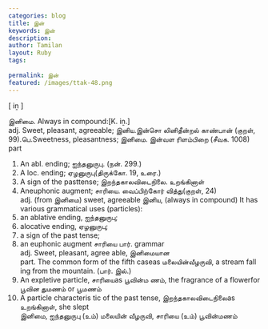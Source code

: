 ```yaml
---
categories: blog
title: இன்
keywords: இன்
description: 
author: Tamilan
layout: Ruby
tags: 
 
permalink: இன்
featured: /images/ttak-48.png
---
```

  
[ iṉ ]  
  
இனிமை. Always in compound:[K. iṉ.]  
adj. Sweet, pleasant, agreeable; இனிய.இன்சொ லினிதீன்றல் காண்பான் (குறள், 99).பெ.Sweetness, pleasantness; இனிமை. இன்வள ரிளம்பிறை (சீவக. 1008)  
part  
1. An abl. ending; ஐந்தனுருபு. (நன். 299.)  
2. A loc. ending; ஏழனுருபு(திருக்கோ. 19, உரை.)  
3. A sign of the pasttense; இறந்தகாலவிடைநிலை. உறங்கினாள்  
4. Aneuphonic augment; சாரியை. வைப்பிற்கோர் வித்து(குறள், 24)  
adj. (from இனிமை) sweet, agreeable இனிய, (always in compound) It has various grammatical uses (particles):  
1. an ablative ending, ஐந்தனுருபு;  
2. alocative ending, ஏழனுருபு;  
3. a sign of the past tense;  
4. an euphonic augment சாரியை பார். grammar  
adj. Sweet, pleasant, agree able, இனிமையான  
part. The common form of the fifth caseas மலையின்வீழருவி, a stream fall ing from the mountain. (பார். இல்.)  
2. An expletive particle, சாரியைas பூவின்ம ணம், the fragrance of a flowerfor பூவின துமணம் or பூமணம்  
3. A particle characteris tic of the past tense, இறந்தகாலவிடைநிலைas உறங்கினாள், she slept  
இனிமை, ஐந்தனுருபு (உம்) மலையின் வீழருவி, சாரியை (உம்) பூவின்மணம்